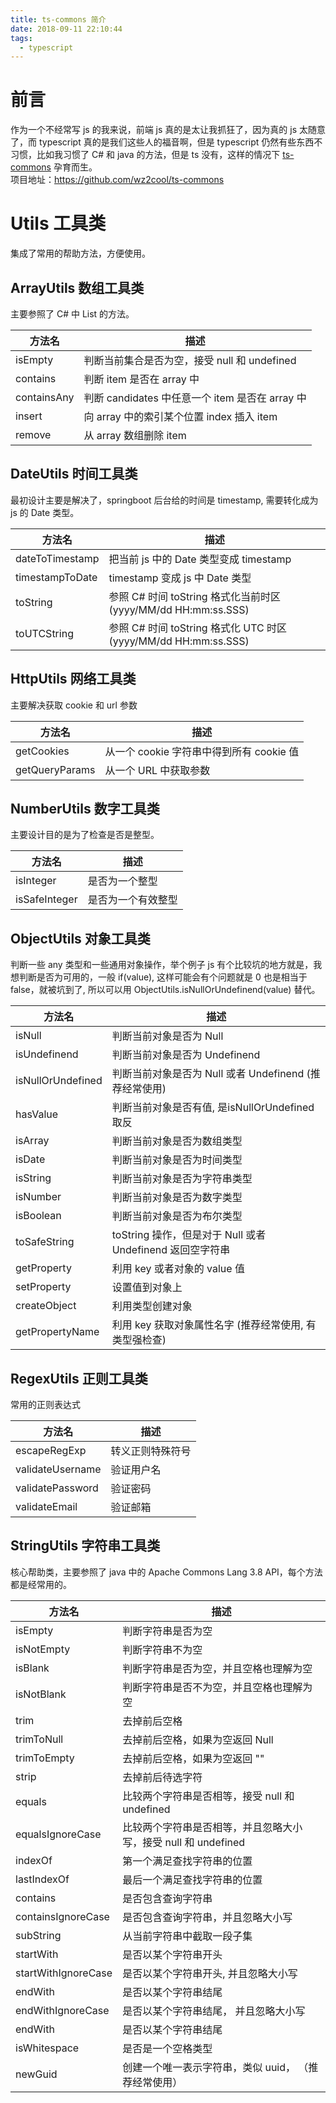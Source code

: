 ```yaml
---
title: ts-commons 简介
date: 2018-09-11 22:10:44
tags:
  - typescript
---
```


# 前言

作为一个不经常写 js 的我来说，前端 js 真的是太让我抓狂了，因为真的 js 太随意了，而 typescript 真的是我们这些人的福音啊，但是 typescript 仍然有些东西不习惯，比如我习惯了 C# 和 java 的方法，但是 ts 没有，这样的情况下 [ts-commons](https://github.com/wz2cool/ts-commons) 孕育而生。  
项目地址：https://github.com/wz2cool/ts-commons

# Utils 工具类

集成了常用的帮助方法，方便使用。

## ArrayUtils 数组工具类

主要参照了 C# 中 List 的方法。

| 方法名      | 描述                                            |
| ----------- | ----------------------------------------------- |
| isEmpty     | 判断当前集合是否为空，接受 null 和 undefined    |
| contains    | 判断 item 是否在 array 中                       |
| containsAny | 判断 candidates 中任意一个 item 是否在 array 中 |
| insert      | 向 array 中的索引某个位置 index 插入 item       |
| remove      | 从 array 数组删除 item                          |

## DateUtils 时间工具类

最初设计主要是解决了，springboot 后台给的时间是 timestamp, 需要转化成为 js 的 Date 类型。

| 方法名          | 描述                                                            |
| --------------- | --------------------------------------------------------------- |
| dateToTimestamp | 把当前 js 中的 Date 类型变成 timestamp                          |
| timestampToDate | timestamp 变成 js 中 Date 类型                                  |
| toString        | 参照 C# 时间 toString 格式化当前时区 (yyyy/MM/dd HH:mm:ss.SSS)  |
| toUTCString     | 参照 C# 时间 toString 格式化 UTC 时区 (yyyy/MM/dd HH:mm:ss.SSS) |

## HttpUtils 网络工具类

主要解决获取 cookie 和 url 参数

| 方法名         | 描述                                     |
| -------------- | ---------------------------------------- |
| getCookies     | 从一个 cookie 字符串中得到所有 cookie 值 |
| getQueryParams | 从一个 URL 中获取参数                    |

## NumberUtils 数字工具类

主要设计目的是为了检查是否是整型。

| 方法名        | 描述               |
| ------------- | ------------------ |
| isInteger     | 是否为一个整型     |
| isSafeInteger | 是否为一个有效整型 |

## ObjectUtils 对象工具类

判断一些 any 类型和一些通用对象操作，举个例子 js 有个比较坑的地方就是，我想判断是否为可用的，一般 if(value), 这样可能会有个问题就是 0 也是相当于 false，就被坑到了, 所以可以用 ObjectUtils.isNullOrUndefinend(value) 替代。

| 方法名            | 描述                                                      |
| ----------------- | --------------------------------------------------------- |
| isNull            | 判断当前对象是否为 Null                                   |
| isUndefinend      | 判断当前对象是否为 Undefinend                             |
| isNullOrUndefined | 判断当前对象是否为 Null 或者 Undefinend (推荐经常使用)    |
| hasValue          | 判断当前对象是否有值, 是isNullOrUndefined 取反           |
| isArray           | 判断当前对象是否为数组类型                                |
| isDate            | 判断当前对象是否为时间类型                                |
| isString          | 判断当前对象是否为字符串类型                              |
| isNumber          | 判断当前对象是否为数字类型                                |
| isBoolean         | 判断当前对象是否为布尔类型                                |
| toSafeString      | toString 操作，但是对于 Null 或者 Undefinend 返回空字符串 |
| getProperty       | 利用 key 或者对象的 value 值                              |
| setProperty       | 设置值到对象上                                            |
| createObject      | 利用类型创建对象                                          |
| getPropertyName   | 利用 key 获取对象属性名字 (推荐经常使用, 有类型强检查)    |

## RegexUtils 正则工具类

常用的正则表达式

| 方法名           | 描述             |
| ---------------- | ---------------- |
| escapeRegExp     | 转义正则特殊符号 |
| validateUsername | 验证用户名       |
| validatePassword | 验证密码         |
| validateEmail    | 验证邮箱         |

## StringUtils 字符串工具类

核心帮助类，主要参照了 java 中的 Apache Commons Lang 3.8 API，每个方法都是经常用的。

| 方法名              | 描述                                                           |
| ------------------- | -------------------------------------------------------------- |
| isEmpty             | 判断字符串是否为空                                             |
| isNotEmpty          | 判断字符串不为空                                               |
| isBlank             | 判断字符串是否为空，并且空格也理解为空                         |
| isNotBlank          | 判断字符串是否不为空，并且空格也理解为空                       |
| trim                | 去掉前后空格                                                   |
| trimToNull          | 去掉前后空格，如果为空返回 Null                                |
| trimToEmpty         | 去掉前后空格，如果为空返回 ""                                  |
| strip               | 去掉前后待选字符                                               |
| equals              | 比较两个字符串是否相等，接受 null 和 undefined                 |
| equalsIgnoreCase    | 比较两个字符串是否相等，并且忽略大小写，接受 null 和 undefined |
| indexOf             | 第一个满足查找字符串的位置                                     |
| lastIndexOf         | 最后一个满足查找字符串的位置                                   |
| contains            | 是否包含查询字符串                                             |
| containsIgnoreCase  | 是否包含查询字符串，并且忽略大小写                             |
| subString           | 从当前字符串中截取一段子集                                     |
| startWith           | 是否以某个字符串开头                                           |
| startWithIgnoreCase | 是否以某个字符串开头, 并且忽略大小写                           |
| endWith             | 是否以某个字符串结尾                                           |
| endWithIgnoreCase   | 是否以某个字符串结尾， 并且忽略大小写                          |
| endWith             | 是否以某个字符串结尾                                           |
| isWhitespace        | 是否是一个空格类型                                             |
| newGuid             | 创建一个唯一表示字符串，类似 uuid， （推荐经常使用）           |
